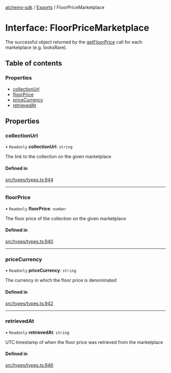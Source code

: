 [alchemy-sdk](../README.md) / [Exports](../modules.md) / FloorPriceMarketplace

# Interface: FloorPriceMarketplace

The successful object returned by the [getFloorPrice](../classes/NftNamespace.md#getfloorprice) call for each
marketplace (e.g. looksRare).

## Table of contents

### Properties

- [collectionUrl](FloorPriceMarketplace.md#collectionurl)
- [floorPrice](FloorPriceMarketplace.md#floorprice)
- [priceCurrency](FloorPriceMarketplace.md#pricecurrency)
- [retrievedAt](FloorPriceMarketplace.md#retrievedat)

## Properties

### collectionUrl

• `Readonly` **collectionUrl**: `string`

The link to the collection on the given marketplace

#### Defined in

[src/types/types.ts:944](https://github.com/alchemyplatform/alchemy-sdk-js/blob/a162d40/src/types/types.ts#L944)

___

### floorPrice

• `Readonly` **floorPrice**: `number`

The floor price of the collection on the given marketplace

#### Defined in

[src/types/types.ts:940](https://github.com/alchemyplatform/alchemy-sdk-js/blob/a162d40/src/types/types.ts#L940)

___

### priceCurrency

• `Readonly` **priceCurrency**: `string`

The currency in which the floor price is denominated

#### Defined in

[src/types/types.ts:942](https://github.com/alchemyplatform/alchemy-sdk-js/blob/a162d40/src/types/types.ts#L942)

___

### retrievedAt

• `Readonly` **retrievedAt**: `string`

UTC timestamp of when the floor price was retrieved from the marketplace

#### Defined in

[src/types/types.ts:946](https://github.com/alchemyplatform/alchemy-sdk-js/blob/a162d40/src/types/types.ts#L946)
